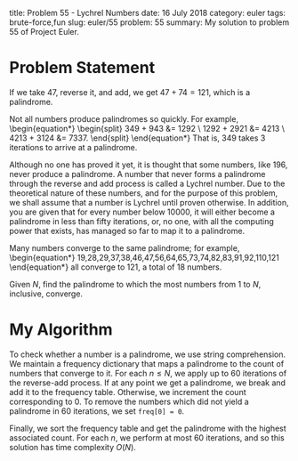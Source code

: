 title: Problem 55 - Lychrel Numbers
date: 16 July 2018
category: euler
tags: brute-force,fun
slug: euler/55
problem: 55
summary: My solution to problem 55 of Project Euler.

# Problem Statement

If we take 47, reverse it, and add, we get $47 + 74 = 121$, which is a palindrome.

Not all numbers produce palindromes so quickly.
For example,
\begin{equation*}
	\begin{split}
		349 + 943 &= 1292 \\
		1292 + 2921 &= 4213 \\
		4213 + 3124 &= 7337.
	\end{split}
\end{equation*}
That is, 349 takes 3 iterations to arrive at a palindrome.

Although no one has proved it yet, it is thought that some numbers, like 196, never produce a palindrome.
A number that never forms a palindrome through the reverse and add process is called a Lychrel number.
Due to the theoretical nature of these numbers, and for the purpose of this problem, we shall assume that a number is Lychrel until proven otherwise.
In addition, you are given that for every number below 10000, it will either become a palindrome in less than fifty iterations, or, no one, with all the computing power that exists, has managed so far to map it to a palindrome.

Many numbers converge to the same palindrome; for example,
\begin{equation*}
	19,28,29,37,38,46,47,56,64,65,73,74,82,83,91,92,110,121
\end{equation*}
all converge to 121, a total of 18 numbers.

Given $N$, find the palindrome to which the most numbers from 1 to $N$, inclusive, converge.

# My Algorithm

To check whether a number is a palindrome, we use string comprehension.
We maintain a frequency dictionary that maps a palindrome to the count of numbers that converge to it.
For each $n \le N$, we apply up to 60 iterations of the reverse-add process.
If at any point we get a palindrome, we break and add it to the frequency table.
Otherwise, we increment the count corresponding to 0.
To remove the numbers which did not yield a palindrome in 60 iterations, we set `freq[0] = 0`.

Finally, we sort the frequency table and get the palindrome with the highest associated count.
For each $n$, we perform at most 60 iterations, and so this solution has time complexity $O(N)$.
